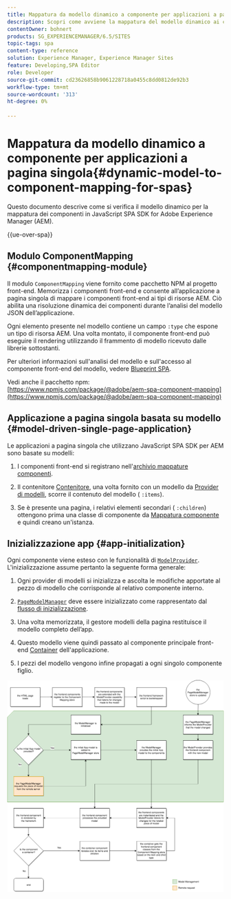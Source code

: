 ```yaml
---
title: Mappatura da modello dinamico a componente per applicazioni a pagina singola
description: Scopri come avviene la mappatura del modello dinamico ai componenti in JavaScript SPA SDK for Adobe Experience Manager.
contentOwner: bohnert
products: SG_EXPERIENCEMANAGER/6.5/SITES
topic-tags: spa
content-type: reference
solution: Experience Manager, Experience Manager Sites
feature: Developing,SPA Editor
role: Developer
source-git-commit: cd23626858b9061228718a0455c8dd0812de92b3
workflow-type: tm+mt
source-wordcount: '313'
ht-degree: 0%

---
```


# Mappatura da modello dinamico a componente per applicazioni a pagina singola{#dynamic-model-to-component-mapping-for-spas}

Questo documento descrive come si verifica il modello dinamico per la mappatura dei componenti in JavaScript SPA SDK for Adobe Experience Manager (AEM).

{{ue-over-spa}}

## Modulo ComponentMapping {#componentmapping-module}

Il modulo `ComponentMapping` viene fornito come pacchetto NPM al progetto front-end. Memorizza i componenti front-end e consente all’applicazione a pagina singola di mappare i componenti front-end ai tipi di risorse AEM. Ciò abilita una risoluzione dinamica dei componenti durante l’analisi del modello JSON dell’applicazione.

Ogni elemento presente nel modello contiene un campo `:type` che espone un tipo di risorsa AEM. Una volta montato, il componente front-end può eseguire il rendering utilizzando il frammento di modello ricevuto dalle librerie sottostanti.

Per ulteriori informazioni sull&#39;analisi del modello e sull&#39;accesso al componente front-end del modello, vedere [Blueprint SPA](/help/sites-developing/spa-blueprint.md).

Vedi anche il pacchetto npm: [https://www.npmjs.com/package/@adobe/aem-spa-component-mapping](https://www.npmjs.com/package/@adobe/aem-spa-component-mapping)

## Applicazione a pagina singola basata su modello {#model-driven-single-page-application}

Le applicazioni a pagina singola che utilizzano JavaScript SPA SDK per AEM sono basate su modelli:

1. I componenti front-end si registrano nell&#39;[archivio mappature componenti](/help/sites-developing/spa-dynamic-model-to-component-mapping.md#componentmapping-module).
1. Il contenitore [Contenitore](/help/sites-developing/spa-blueprint.md#container), una volta fornito con un modello da [Provider di modelli](/help/sites-developing/spa-blueprint.md#the-model-provider), scorre il contenuto del modello ( `:items`).

1. Se è presente una pagina, i relativi elementi secondari ( `:children`) ottengono prima una classe di componente da [Mappatura componente](/help/sites-developing/spa-blueprint.md#componentmapping) e quindi creano un&#39;istanza.

## Inizializzazione app {#app-initialization}

Ogni componente viene esteso con le funzionalità di [`ModelProvider`](/help/sites-developing/spa-blueprint.md#the-model-provider). L&#39;inizializzazione assume pertanto la seguente forma generale:

1. Ogni provider di modelli si inizializza e ascolta le modifiche apportate al pezzo di modello che corrisponde al relativo componente interno.
1. [`PageModelManager`](/help/sites-developing/spa-blueprint.md#pagemodelmanager) deve essere inizializzato come rappresentato dal [flusso di inizializzazione](/help/sites-developing/spa-blueprint.md).

1. Una volta memorizzata, il gestore modelli della pagina restituisce il modello completo dell’app.
1. Questo modello viene quindi passato al componente principale front-end [Container](/help/sites-developing/spa-blueprint.md#container) dell&#39;applicazione.
1. I pezzi del modello vengono infine propagati a ogni singolo componente figlio.

![app_model_initialization](assets/app_model_initialization.png)
